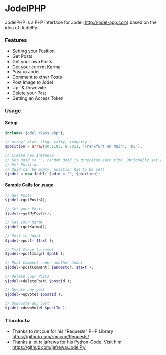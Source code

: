 # JodelPHP

JodelPHP is a PHP Interface for Jodel (http://jodel-app.com) based on the idea of JodelPy

### Features

  - Setting your Position
  - Get Posts
  - Get your own Posts
  - Get your current Karma
  - Post to Jodel
  - Comment to other Posts
  - Post Image to Jodel
  - Up- & Downvote
  - Delete your Post
  - Getting an Access Token

### Usage
#### Setup
```php
include('jodel.class.php');

// array( $lat, $lng, $city, $country )
$position = array(50.1183, 8.7011, 'Frankfurt am Main', 'DE');

// Create new Instance
// Set Udid to '', random Udid is generated each time. Optionally set a fixed sha256 here.
// Set Position
// Udid can be empty, position has to be set!
$jodel = new Jodel( $udid = '', $position);
```

#### Sample Calls for usage
```php
// Get Posts
$jodel->getPosts();

// Get your Posts
$jodel->getMyPosts();

// Get your Karma
$jodel->getKarma();

// Post to Jodel
$jodel->post( $text );

// Post Image to jodel
$jodel->postImage( $path );

// Post Comment under another Jodel
$jodel->postComment( $ancestor, $text );

// Delete your Posts
$jodel->deletePost( $postId );

// Upvote any post
$jodel->upVote( $postId );

// Downvote any post
$jodel->downVote( $postId );
```

### Thanks to
- Thanks to rmccue for his "Requests" PHP Library https://github.com/rmccue/Requests/
- Thanks a lot to jafrewa for his Python-Code. Visit him https://github.com/jafrewa/JodelPy/




